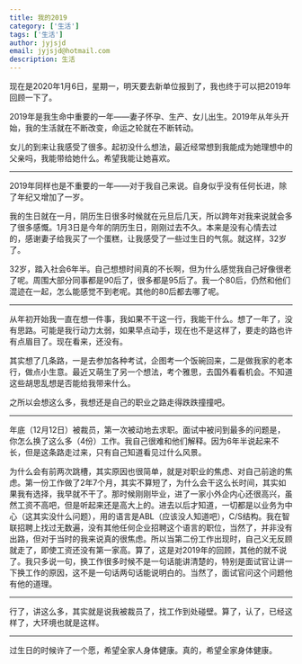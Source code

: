 ```yaml
---
title: 我的2019
category: ['生活']
tags: ['生活']
author: jyjsjd
email: jyjsjd@hotmail.com
description: 生活
---
```


现在是2020年1月6日，星期一，明天要去新单位报到了，我也终于可以把2019年回顾一下了。

2019年是我生命中重要的一年——妻子怀孕、生产、女儿出生。2019年从年头开始，我的生活就在不断改变，命运之轮就在不断转动。

女儿的到来让我感受了很多。起初没什么想法，最近经常想到我能成为她理想中的父亲吗，我能带给她什么。希望我能让她喜欢。

---

2019年同样也是不重要的一年——对于我自己来说。自身似乎没有任何长进，除了年纪又增加了一岁。

我的生日就在一月，阴历生日很多时候就在元旦后几天，所以跨年对我来说就会多了很多感慨。1月3日是今年的阴历生日，刚刚过去不久。本来是没有心情去过的，感谢妻子给我买了一个蛋糕，让我感受了一些过生日的气氛。就这样，32岁了。

32岁，踏入社会6年半。自己想想时间真的不长啊，但为什么感觉我自己好像很老了呢。周围大部分同事都是90后了，很多都是95后了。我一个80后，仍然和他们混迹在一起，怎么能感觉不到老呢。其他的80后都去哪了呢。

---

从年初开始我一直在想一件事，我如果不干这一行，我能干什么。想了一年了，没有思路。可能是我行动力太弱，如果早点动手，现在也不是这样了，要走的路也许有点眉目了。现在看来，还没有。

其实想了几条路，一是去参加各种考试，企图考一个饭碗回来，二是做我家的老本行，做点小生意。最近又萌生了另一个想法，考个雅思，去国外看看机会。不知道这些胡思乱想是否能给我带来什么。

之所以会想这么多，我想还是自己的职业之路走得跌跌撞撞吧。

---

年底（12月12日）被裁员，第一次被动地去求职。面试中被问到最多的问题是，你怎么换了这么多（4份）工作。我自己很难和他们解释。因为6年半说起来不长，但是这条路走过来，只有自己知道看见过什么风景。

为什么会有前两次跳槽，其实原因也很简单，就是对职业的焦虑、对自己前途的焦虑。第一份工作做了2年7个月，其实不算短了，为什么会干这么长时间，其实如果我有选择，我早就不干了。那时候刚刚毕业，进了一家小外企内心还很高兴，虽然工资不高吧，但是听起来还是高大上的。进去以后才知道，一切都是以业务为中心（这其实没什么问题），用的语言是ABL（应该没人知道吧），C/S结构。我在智联招聘上找过无数遍，没有其他任何企业招聘这个语言的职位，当然了，并非没有出路，但对于当时的我来说真的很焦虑。所以当第二份工作出现时，自己义无反顾就走了，即使工资还没有第一家高。算了，这是对2019年的回顾，其他的就不说了。我只多说一句，换工作很多时候不是一句话能讲清楚的，特别是面试官让讲一下换工作的原因，这不是一句话两句话能说明白的。当然了，面试官问这个问题他有他的道理。

---

行了，讲这么多，其实就是说我被裁员了，找工作到处碰壁。算了，认了，已经这样了，大环境也就是这样。

---

过生日的时候许了一个愿，希望全家人身体健康。真的，希望全家身体健康。